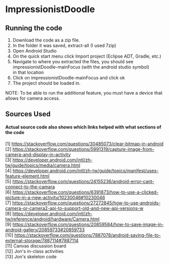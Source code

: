 # ImpressionistDoodle
## Running the code

1) Download the code as a zip file. <br />
2) In the folder it was saved, extract-all (I used 7zip) <br />
3) Open Android Studio <br />
4) On the quick start menu click Import project (Eclipse ADT, Gradle, etc.) <br />
5) Navigate to where you extracted the files, you should see impressionistDoodle-mainFocus (with the android studio symbol) <br />
in that location
6) Click on impressionistDoodle-mainFocus and click ok <br />
7) The project should be loaded in. <br />

NOTE: To be able to run the additional feature, you must have a device that allows for camera access. 

## Sources Used 

#### Actual source code also shows which links helped with what sections of the code

[1] https://stackoverflow.com/questions/30485073/clear-bitmap-in-android <br />
[2] https://stackoverflow.com/questions/5991319/capture-image-from-camera-and-display-in-activity <br />
[3] https://developer.android.com/intl/zh-tw/guide/topics/media/camera.html <br />
[4] https://developer.android.com/intl/zh-tw/guide/topics/manifest/uses-feature-element.html <br />
[5] https://stackoverflow.com/questions/24155236/android-error-cant-connect-to-the-camara <br />
[6] https://stackoverflow.com/questions/6391873/how-to-use-a-clicked-picture-in-a-new-activity/10230046#10230046 <br />
[7] https://stackoverflow.com/questions/27272845/how-to-use-androids-camera-or-camera2-api-to-support-old-and-new-api-versions-w <br />
[8] https://developer.android.com/intl/zh-tw/reference/android/hardware/Camera.html <br />
[9] https://stackoverflow.com/questions/20859584/how-to-save-image-in-android-gallery/20859733#20859733 <br />
[10] https://stackoverflow.com/questions/7887078/android-saving-file-to-external-storage/7887114#7887114 <br />
[11] Canvas discussion board <br />
[12] Jon's in-class activities <br />
[13] Jon's skeleton code <br />
